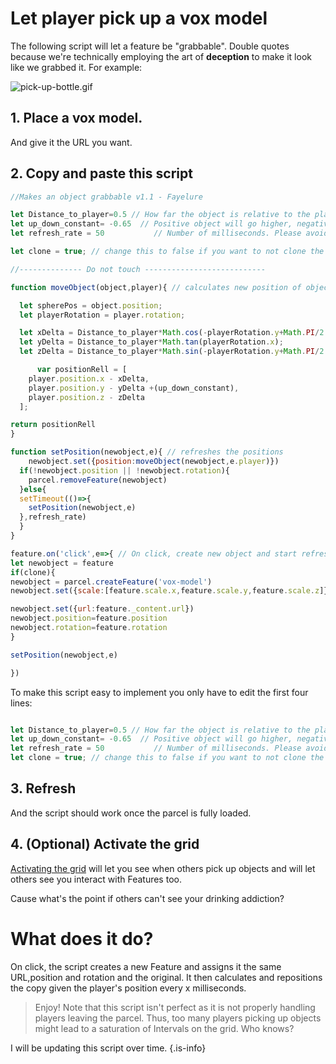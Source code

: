 # Let player pick up a vox model
The following script will let a feature be "grabbable". Double quotes because we're technically employing the art of **deception** to make it look like we grabbed it.  For example:

![pick-up-bottle.gif](/pick-up-bottle.gif)

## 1. Place a vox model.
And give it the URL you want.

## 2. Copy and paste this script
```js
//Makes an object grabbable v1.1 - Fayelure

let Distance_to_player=0.5 // How far the object is relative to the player (negative will be behind)
let up_down_constant= -0.65  // Positive object will go higher, negative will go lower. eg: -0.65 places the object where your hands are, approximately. 0 will place the object right above your eyes.
let refresh_rate = 50 			// Number of milliseconds. Please avoid a refresh rate < 30 as it could crash the grid.

let clone = true; // change this to false if you want to not clone the object.

//-------------- Do not touch ---------------------------

function moveObject(object,player){ // calculates new position of object

  let spherePos = object.position;
  let playerRotation = player.rotation;

  let xDelta = Distance_to_player*Math.cos(-playerRotation.y+Math.PI/2 + Math.PI);
  let yDelta = Distance_to_player*Math.tan(playerRotation.x);
  let zDelta = Distance_to_player*Math.sin(-playerRotation.y+Math.PI/2 + Math.PI);

      var positionRell = [
    player.position.x - xDelta,
    player.position.y - yDelta +(up_down_constant),
    player.position.z - zDelta
  ];

return positionRell
}

function setPosition(newobject,e){ // refreshes the positions
	newobject.set({position:moveObject(newobject,e.player)})
  if(!newobject.position || !newobject.rotation){
  	parcel.removeFeature(newobject)
  }else{
  setTimeout(()=>{
  	setPosition(newobject,e)
  },refresh_rate)
  }
}

feature.on('click',e=>{ // On click, create new object and start refreshing the position
let newobject = feature
if(clone){
newobject = parcel.createFeature('vox-model')
newobject.set({scale:[feature.scale.x,feature.scale.y,feature.scale.z]})

newobject.set({url:feature._content.url})
newobject.position=feature.position
newobject.rotation=feature.rotation
}

setPosition(newobject,e)

})

```

To make this script easy to implement you only have to edit the first four lines:
```js

let Distance_to_player=0.5 // How far the object is relative to the player (negative will be behind)
let up_down_constant= -0.65  // Positive object will go higher, negative will go lower. eg: -0.65 places the object where your hands are, approximately
let refresh_rate = 50 			// Number of milliseconds. Please avoid a refresh rate < 30 as it could crash the grid.
let clone = true; // change this to false if you want to not clone the object.

```
## 3. Refresh
And the script should work once the parcel is fully loaded.

## 4. (Optional) Activate the grid
[Activating the grid](/docs/Scripting/TheGrid) will let you see when others pick up objects and will let others see you interact with Features too.

Cause what's the point if others can't see your drinking addiction?


# What does it do?
On click, the script creates a new Feature and assigns it the same URL,position and rotation and the original.
It then calculates and repositions the copy given the player's position every x milliseconds.


> Enjoy!
Note that this script isn't perfect as it is not properly handling players leaving the parcel. Thus, too many players picking up objects might lead to a saturation of Intervals on the grid. Who knows?

I will be updating this script over time.
{.is-info}
